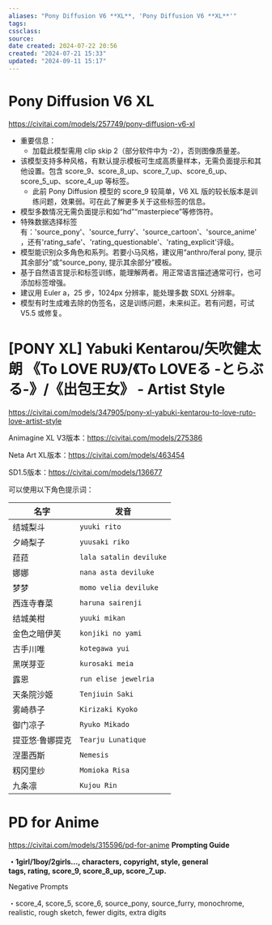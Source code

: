 ```yaml
---
aliases: "Pony Diffusion V6 **XL**, 'Pony Diffusion V6 **XL**'"
tags: 
cssclass:
source:
date created: 2024-07-22 20:56
created: "2024-07-21 15:33"
updated: "2024-09-11 15:17"
---
```


# Pony Diffusion V6 **XL**

<https://civitai.com/models/257749/pony-diffusion-v6-xl>

- 重要信息：
  - 加载此模型需用 clip skip 2（部分软件中为 -2），否则图像质量差。
- 该模型支持多种风格，有默认提示模板可生成高质量样本，无需负面提示和其他设置。包含 score_9、score_8_up、score_7_up、score_6_up、score_5_up、score_4_up 等标签。
  - 此前 Pony Diffusion 模型的 score_9 较简单，V6 XL 版的较长版本是训练问题，效果弱。可在此了解更多关于这些标签的信息。
- 模型多数情况无需负面提示和如“hd”“masterpiece”等修饰符。
- 特殊数据选择标签有：'source_pony'、'source_furry'、'source_cartoon'、'source_anime'，还有'rating_safe'、'rating_questionable'、'rating_explicit'评级。
- 模型能识别众多角色和系列。若要小马风格，建议用“anthro/feral pony, 提示其余部分”或“source_pony, 提示其余部分”模板。
- 基于自然语言提示和标签训练，能理解两者。用正常语言描述通常可行，也可添加标签增强。
- 建议用 Euler a，25 步，1024px 分辨率，能处理多数 SDXL 分辨率。
- 模型有时生成难去除的伪签名，这是训练问题，未来纠正。若有问题，可试 V5.5 或修复。

# [PONY XL] Yabuki Kentarou/矢吹健太朗 《To LOVE RU》/《To LOVEる -とらぶる-》/《出包王女》 - Artist Style

<https://civitai.com/models/347905/pony-xl-yabuki-kentarou-to-love-ruto-love-artist-style>

Animagine XL V3版本：<https://civitai.com/models/275386>

Neta Art XL版本：<https://civitai.com/models/463454>

SD1.5版本：<https://civitai.com/models/136677>

可以使用以下角色提示词：

| 名字       | 发音                      |
| -------- | ----------------------- |
| 结城梨斗     | `yuuki rito`            |
| 夕崎梨子     | `yuusaki riko`          |
| 菈菈       | `lala satalin deviluke` |
| 娜娜       | `nana asta deviluke`    |
| 梦梦       | `momo velia deviluke`   |
| 西连寺春菜    | `haruna sairenji`       |
| 结城美柑     | `yuuki mikan`           |
| 金色之暗伊芙   | `konjiki no yami`       |
| 古手川唯     | `kotegawa yui`          |
| 黑咲芽亚     | `kurosaki meia`         |
| 露恩       | `run elise jewelria`    |
| 天条院沙姬    | `Tenjiuin Saki`         |
| 雾崎恭子     | `Kirizaki Kyoko`        |
| 御门凉子     | `Ryuko Mikado`          |
| 提亚悠·鲁娜提克 | `Tearju Lunatique`      |
| 涅墨西斯     | `Nemesis`               |
| 籾冈里纱     | `Momioka Risa`          |
| 九条凛      | `Kujou Rin`             |

# PD for Anime

<https://civitai.com/models/315596/pd-for-anime>
**Prompting Guide**

**・1girl/1boy/2girls..., characters, copyright, style, general tags, rating, score_9, score_8_up, score_7_up.**

Negative Prompts

・score_4, score_5, score_6, source_pony, source_furry, monochrome, realistic, rough sketch, fewer digits, extra digits
